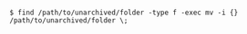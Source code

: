 <!-- layout:code post: database-backup_redis -->

```

$ find /path/to/unarchived/folder -type f -exec mv -i {} /path/to/unarchived/folder \;  

```
